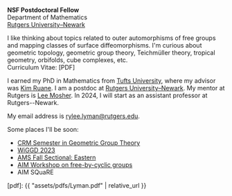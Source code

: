 **NSF Postdoctoral Fellow**  
Department of Mathematics  
[Rutgers University–Newark](https://sasn.rutgers.edu/academics-admissions/academic-departments/mathematics-computer-science)

I like thinking about topics related to outer automorphisms of free groups and
mapping classes of surface diffeomorphisms.
I'm curious about geometric topology, geometric group theory, Teichmüller theory,
tropical geometry, orbifolds, cube complexes, etc.    
Curriculum Vitae: [PDF]

I earned my PhD in Mathematics from [Tufts University](https://math.tufts.edu),
where my advisor was [Kim Ruane](https://math.tufts.edu/people/faculty/kim-ruane).
I am a postdoc at
[Rutgers University–Newark](https://sasn.rutgers.edu/academics-admissions/academic-departments/mathematics-computer-science).
My mentor at Rutgers is [Lee Mosher](https://www.newark.rutgers.edu/about-us/have-you-met-rutgers-newark/lee-mosher).
In 2024, I will start as an assistant professor at Rutgers--Newark.

My email address is <rylee.lyman@rutgers.edu>.  

Some places I'll be soon:
 - [CRM Semester in Geometric Group Theory](https://www.crmath.ca/en/activities/#/type/activity/id/3827)
 - [WiGGD 2023](https://math.ou.edu/~jing/wiggd2023/)
 - [AMS Fall Sectional: Eastern](https://www.ams.org/meetings/sectional/2302_special.html)
 - [AIM Workshop on free-by-cyclic groups](https://aimath.org/workshops/upcoming/freebycyclic/)
 - AIM SQuaRE

[pdf]: {{ "assets/pdfs/Lyman.pdf" | relative_url }}
